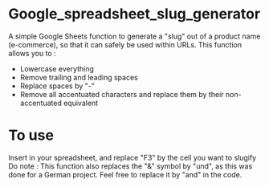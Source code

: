 # Google_spreadsheet_slug_generator
A simple Google Sheets function to generate a "slug" out of a product name (e-commerce), so that it can safely be used within URLs. 
This function allows you to : 

* Lowercase everything
* Remove trailing and leading spaces
* Replace spaces by "-"
* Remove all accentuated characters and replace them by their non-accentuated equivalent


# To use

Insert in your spreadsheet, and replace "F3" by the cell you want to slugify
Do note : This function also replaces the "&" symbol by "und", as this was done for a German project. Feel free to replace it by "and" in the code. 


